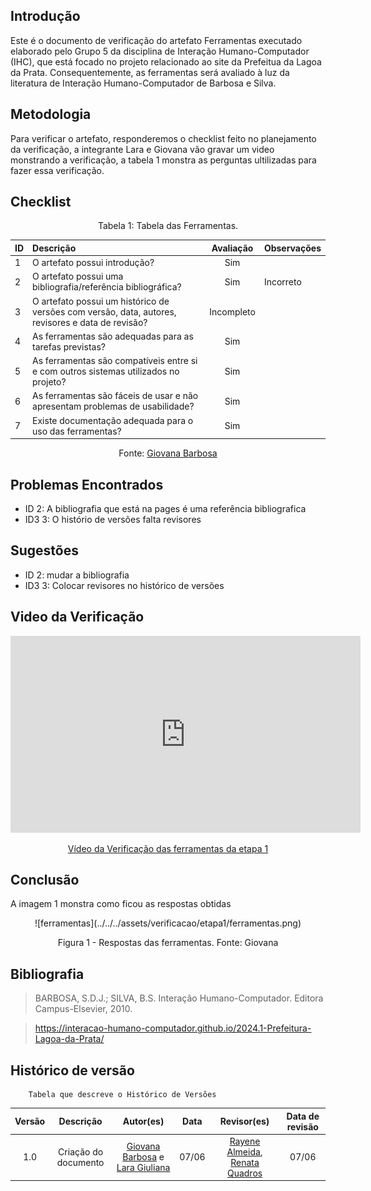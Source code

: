 ## Introdução
Este é o documento de verificação do artefato Ferramentas executado elaborado pelo Grupo 5 da disciplina de Interação Humano-Computador (IHC), que está focado no projeto relacionado ao site da Prefeitua da Lagoa da Prata. Consequentemente, as ferramentas será avaliado à luz da literatura de Interação Humano-Computador de Barbosa e Silva.

## Metodologia
Para verificar o artefato, responderemos o checklist feito no planejamento da verificação, a integrante Lara e Giovana vão gravar um video monstrando a verificação, a tabela 1 monstra as perguntas ultilizadas para fazer essa verificação.

## Checklist

<center>Tabela 1: Tabela das Ferramentas. </center> 

| __ID__ | __Descrição__ | __Avaliação__ | __Observações__ |
|:----------|:----------|:----------:| --------------------|
| 1 | O artefato possui introdução? | Sim | |
| 2 | O artefato possui uma bibliografia/referência bibliográfica?  | Sim  | Incorreto|
| 3 | O artefato possui um histórico de versões com versão, data, autores, revisores e data de revisão? | Incompleto| |
| 4 | As ferramentas são adequadas para as tarefas previstas? | Sim  | |
| 5 | As ferramentas são compatíveis entre si e com outros sistemas utilizados no projeto? |Sim  | |
| 6 | As ferramentas são fáceis de usar e não apresentam problemas de usabilidade? | Sim | |
| 7 | Existe documentação adequada para o uso das ferramentas? | Sim  | |

 <center>  <p>Fonte: <a href="https://github.com/gio221">Giovana Barbosa</a></p></center>

## Problemas Encontrados

* ID 2: A bibliografia que está na pages é uma referência bibliografica
* ID3 3: O histório de versões falta revisores

## Sugestões

* ID 2: mudar a bibliografia
* ID3 3: Colocar revisores no histórico de versões

## Video da Verificação

<p style="text-align: center"><iframe width="560" height="315" src="https://www.youtube.com/embed/qm5VgYM-4f4 " title="YouTube video player" frameborder="0" allow="accelerometer; autoplay; clipboard-write; encrypted-media; gyroscope; picture-in-picture; web-share" referrerpolicy="strict-origin-when-cross-origin" allowfullscreen></iframe></p>
<p style="text-align: center"><a href="https://youtu.be/qm5VgYM-4f4 " target="blanket">Vídeo da Verificação das ferramentas da etapa 1</a></p>

## Conclusão
A imagem 1 monstra como ficou as respostas obtidas
<center>
![ferramentas](../../../assets/verificacao/etapa1/ferramentas.png)
<div align="center">
<p> Figura 1 - Respostas das ferramentas. Fonte: Giovana </p> 
</div></center>




## Bibliografia
> BARBOSA, S.D.J.; SILVA, B.S. Interação Humano-Computador. Editora Campus-Elsevier, 2010.

>  https://interacao-humano-computador.github.io/2024.1-Prefeitura-Lagoa-da-Prata/


## Histórico de versão
        Tabela que descreve o Histórico de Versões
|     Versão       |     Descrição      |      Autor(es)      | Data           |  Revisor(es)          |Data de revisão|
| :----------------------------------------------------------: | :-------------------------------: | :-------------------------------------------------: | :-------------------------------: |  :-------------------------------: | :-------------------------------: |
|1.0|Criação do documento|[Giovana Barbosa](https://github.com/gio221) e [Lara Giuliana](https://github.com/gravelylara)  | 07/06| [Rayene Almeida](https://github.com/rayenealmeida), [Renata Quadros](https://github.com/Renatinha28)  | 07/06 |